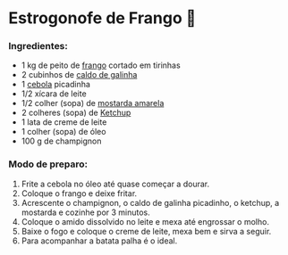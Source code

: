 # Estrogonofe de Frango :chicken:

### Ingredientes:

- 1 kg de peito de [frango](https://pbs.twimg.com/media/DpLZMllW0AAtIw9.jpg) cortado em tirinhas
- 2 cubinhos de [caldo de galinha](https://sgfm.elcorteingles.es/SGFM/dctm/MEDIA03/201807/25/05218000100158____2__600x600.jpg)
- 1 [cebola](https://i2.wp.com/ecoaldeiajanas.org/wp-content/uploads/2019/05/beneficios-da-cebola-1.png?fit=1310%2C982&ssl=1) picadinha
- 1/2 xícara de leite
- 1/2 colher (sopa) de [mostarda amarela](https://trimais.vteximg.com.br/arquivos/ids/1008469-1000-1000/foto_original.jpg?v=637395837460470000)
- 2 colheres (sopa) de [Ketchup](https://static.paodeacucar.com/img/uploads/1/50/3260050.png)
- 1 lata de creme de leite
- 1 colher (sopa) de óleo
- 100 g de champignon

### Modo de preparo:

1. Frite a cebola no óleo até quase começar a dourar.
2. Coloque o frango e deixe fritar.
3. Acrescente o champignon, o caldo de galinha picadinho, o ketchup, a mostarda e cozinhe por 3 minutos.
4. Coloque o amido dissolvido no leite e mexa até engrossar o molho.
5. Baixe o fogo e coloque o creme de leite, mexa bem e sirva a seguir.
6. Para acompanhar a batata palha é o ideal.

